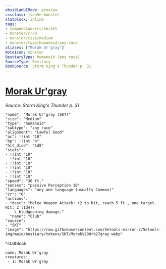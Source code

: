 ```yaml
---
obsidianUIMode: preview
cssclass: json5e-monster
statblock: inline
tags:
- compendium/src/5e/skt
- monster/cr/0
- monster/size/medium
- monster/type/humanoid/any-race
aliases: ["Morak Ur'gray"]
NoteIcon: monster
BestiaryType: humanoid (any race)
SourceType: Bestiary
BookSource: Storm King's Thunder p. 31
---
```

# [Morak Ur'gray](2-Mechanics/CLI/bestiary/npc/morak-urgray-skt.md)
*Source: Storm King's Thunder p. 31*  

```statblock
"name": "Morak Ur'gray (SKT)"
"size": "Medium"
"type": "humanoid"
"subtype": "any race"
"alignment": "Lawful Good"
"ac": !!int "10"
"hp": !!int "4"
"hit_dice": "1d8"
"stats":
- !!int "10"
- !!int "10"
- !!int "10"
- !!int "10"
- !!int "10"
- !!int "10"
"speed": "30 ft."
"senses": "passive Perception 10"
"languages": "any one language (usually Common)"
"cr": "0"
"actions":
- "desc": "Melee Weapon Attack: +2 to hit, reach 5 ft., one target. Hit: 2 (1d4)\
    \ bludgeoning damage."
  "name": "Club"
"source":
- "SKT"
"image": "https://raw.githubusercontent.com/5etools-mirror-2/5etools-img/main/bestiary/tokens/SKT/Morak%20Ur%27gray.webp"
```
^statblock

```encounter-table
name: Morak Ur'gray
creatures:
 - 1: Morak Ur'gray
```